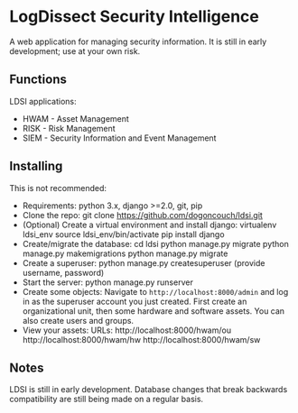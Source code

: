 # LogDissect Security Intelligence
A web application for managing security information. It is still in early development; use at your own risk.

## Functions
LDSI applications:
- HWAM - Asset Management
- RISK - Risk Management
- SIEM - Security Information and Event Management

## Installing
This is not recommended:

- Requirements: python 3.x, django >=2.0, git, pip
- Clone the repo:
    git clone https://github.com/dogoncouch/ldsi.git
- (Optional) Create a virtual environment and install django:
    virtualenv ldsi_env
    source ldsi_env/bin/activate
    pip install django
- Create/migrate the database:
    cd ldsi
    python manage.py migrate
    python manage.py makemigrations
    python manage.py migrate
- Create a superuser:
    python manage.py createsuperuser
    (provide username, password)
- Start the server:
    python manage.py runserver
- Create some objects:
Navigate to `http://localhost:8000/admin` and log in as the superuser account you just created. First create an organizational unit, then some hardware and software assets. You can also create users and groups.
- View your assets:
URLs:
    http://localhost:8000/hwam/ou
    http://localhost:8000/hwam/hw
    http://localhost:8000/hwam/sw

## Notes
LDSI is still in early development. Database changes that break backwards compatibility are still being made on a regular basis.

